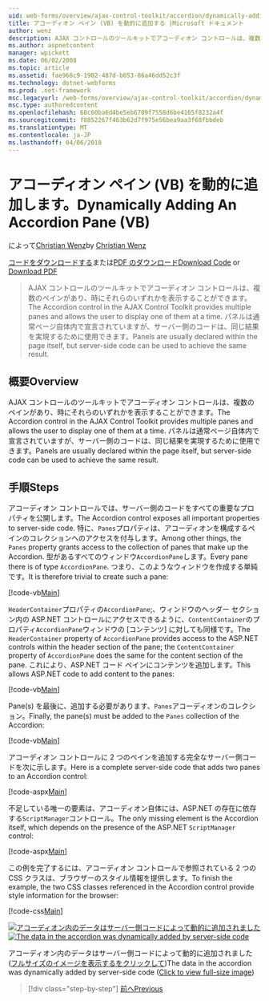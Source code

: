```yaml
---
uid: web-forms/overview/ajax-control-toolkit/accordion/dynamically-adding-an-accordion-pane-vb
title: アコーディオン ペイン (VB) を動的に追加する |Microsoft ドキュメント
author: wenz
description: AJAX コントロールのツールキットでアコーディオン コントロールは、複数のペインがあり、時にそれらのいずれかを表示することができます。 パネルは通常、w を宣言しています.
ms.author: aspnetcontent
manager: wpickett
ms.date: 06/02/2008
ms.topic: article
ms.assetid: fae968c9-1902-487d-b053-86a46dd52c3f
ms.technology: dotnet-webforms
ms.prod: .net-framework
msc.legacyurl: /web-forms/overview/ajax-control-toolkit/accordion/dynamically-adding-an-accordion-pane-vb
msc.type: authoredcontent
ms.openlocfilehash: 68c60ba6d4be5eb6709f7558d6be4165f8232a4f
ms.sourcegitcommit: f8852267f463b62d7f975e56bea9aa3f68fbbdeb
ms.translationtype: MT
ms.contentlocale: ja-JP
ms.lasthandoff: 04/06/2018
---
```

<a name="dynamically-adding-an-accordion-pane-vb"></a><span data-ttu-id="d8d34-104">アコーディオン ペイン (VB) を動的に追加します。</span><span class="sxs-lookup"><span data-stu-id="d8d34-104">Dynamically Adding An Accordion Pane (VB)</span></span>
====================
<span data-ttu-id="d8d34-105">によって[Christian Wenz](https://github.com/wenz)</span><span class="sxs-lookup"><span data-stu-id="d8d34-105">by [Christian Wenz](https://github.com/wenz)</span></span>

<span data-ttu-id="d8d34-106">[コードをダウンロードする](http://download.microsoft.com/download/5/6/d/56d50cef-2011-4c8f-9891-7edc6dc57df9/Accordion2.vb.zip)または[PDF のダウンロード](http://download.microsoft.com/download/6/7/1/6718d452-ff89-4d3f-a90e-c74ec2d636a3/accordion2VB.pdf)</span><span class="sxs-lookup"><span data-stu-id="d8d34-106">[Download Code](http://download.microsoft.com/download/5/6/d/56d50cef-2011-4c8f-9891-7edc6dc57df9/Accordion2.vb.zip) or [Download PDF](http://download.microsoft.com/download/6/7/1/6718d452-ff89-4d3f-a90e-c74ec2d636a3/accordion2VB.pdf)</span></span>

> <span data-ttu-id="d8d34-107">AJAX コントロールのツールキットでアコーディオン コントロールは、複数のペインがあり、時にそれらのいずれかを表示することができます。</span><span class="sxs-lookup"><span data-stu-id="d8d34-107">The Accordion control in the AJAX Control Toolkit provides multiple panes and allows the user to display one of them at a time.</span></span> <span data-ttu-id="d8d34-108">パネルは通常ページ自体内で宣言されていますが、サーバー側のコードは、同じ結果を実現するために使用できます。</span><span class="sxs-lookup"><span data-stu-id="d8d34-108">Panels are usually declared within the page itself, but server-side code can be used to achieve the same result.</span></span>


## <a name="overview"></a><span data-ttu-id="d8d34-109">概要</span><span class="sxs-lookup"><span data-stu-id="d8d34-109">Overview</span></span>

<span data-ttu-id="d8d34-110">AJAX コントロールのツールキットでアコーディオン コントロールは、複数のペインがあり、時にそれらのいずれかを表示することができます。</span><span class="sxs-lookup"><span data-stu-id="d8d34-110">The Accordion control in the AJAX Control Toolkit provides multiple panes and allows the user to display one of them at a time.</span></span> <span data-ttu-id="d8d34-111">パネルは通常ページ自体内で宣言されていますが、サーバー側のコードは、同じ結果を実現するために使用できます。</span><span class="sxs-lookup"><span data-stu-id="d8d34-111">Panels are usually declared within the page itself, but server-side code can be used to achieve the same result.</span></span>

## <a name="steps"></a><span data-ttu-id="d8d34-112">手順</span><span class="sxs-lookup"><span data-stu-id="d8d34-112">Steps</span></span>

<span data-ttu-id="d8d34-113">アコーディオン コントロールでは、サーバー側のコードをすべての重要なプロパティを公開します。</span><span class="sxs-lookup"><span data-stu-id="d8d34-113">The Accordion control exposes all important properties to server-side code.</span></span> <span data-ttu-id="d8d34-114">特に、`Panes`プロパティは、アコーディオンを構成するペインのコレクションへのアクセスを付与します。</span><span class="sxs-lookup"><span data-stu-id="d8d34-114">Among other things, the `Panes` property grants access to the collection of panes that make up the Accordion.</span></span> <span data-ttu-id="d8d34-115">型があるすべてのウィンドウ`AccordionPane`します。</span><span class="sxs-lookup"><span data-stu-id="d8d34-115">Every pane there is of type `AccordionPane`.</span></span> <span data-ttu-id="d8d34-116">つまり、このようなウィンドウを作成する単純です。</span><span class="sxs-lookup"><span data-stu-id="d8d34-116">It is therefore trivial to create such a pane:</span></span>

[!code-vb[Main](dynamically-adding-an-accordion-pane-vb/samples/sample1.vb)]

<span data-ttu-id="d8d34-117">`HeaderContainer`プロパティの`AccordionPane`;、ウィンドウのヘッダー セクション内の ASP.NET コントロールにアクセスできるように、`ContentContainer`のプロパティ`AccordionPane`ウィンドウの [コンテンツ] に対しても同様です。</span><span class="sxs-lookup"><span data-stu-id="d8d34-117">The `HeaderContainer` property of `AccordionPane` provides access to the ASP.NET controls within the header section of the pane; the `ContentContainer` property of `AccordionPane` does the same for the content section of the pane.</span></span> <span data-ttu-id="d8d34-118">これにより、ASP.NET コード ペインにコンテンツを追加します。</span><span class="sxs-lookup"><span data-stu-id="d8d34-118">This allows ASP.NET code to add content to the panes:</span></span>

[!code-vb[Main](dynamically-adding-an-accordion-pane-vb/samples/sample2.vb)]

<span data-ttu-id="d8d34-119">Pane(s) を最後に、追加する必要があります、`Panes`アコーディオンのコレクション。</span><span class="sxs-lookup"><span data-stu-id="d8d34-119">Finally, the pane(s) must be added to the `Panes` collection of the Accordion:</span></span>

[!code-vb[Main](dynamically-adding-an-accordion-pane-vb/samples/sample3.vb)]

<span data-ttu-id="d8d34-120">アコーディオン コントロールに 2 つのペインを追加する完全なサーバー側コードを次に示します。</span><span class="sxs-lookup"><span data-stu-id="d8d34-120">Here is a complete server-side code that adds two panes to an Accordion control:</span></span>

[!code-aspx[Main](dynamically-adding-an-accordion-pane-vb/samples/sample4.aspx)]

<span data-ttu-id="d8d34-121">不足している唯一の要素は、アコーディオン自体には、ASP.NET の存在に依存する`ScriptManager`コントロール。</span><span class="sxs-lookup"><span data-stu-id="d8d34-121">The only missing element is the Accordion itself, which depends on the presence of the ASP.NET `ScriptManager` control:</span></span>

[!code-aspx[Main](dynamically-adding-an-accordion-pane-vb/samples/sample5.aspx)]

<span data-ttu-id="d8d34-122">この例を完了するには、アコーディオン コントロールで参照されている 2 つの CSS クラスは、ブラウザーのスタイル情報を提供します。</span><span class="sxs-lookup"><span data-stu-id="d8d34-122">To finish the example, the two CSS classes referenced in the Accordion control provide style information for the browser:</span></span>

[!code-css[Main](dynamically-adding-an-accordion-pane-vb/samples/sample6.css)]


<span data-ttu-id="d8d34-123">[![アコーディオン内のデータはサーバー側コードによって動的に追加されました](dynamically-adding-an-accordion-pane-vb/_static/image2.png)](dynamically-adding-an-accordion-pane-vb/_static/image1.png)</span><span class="sxs-lookup"><span data-stu-id="d8d34-123">[![The data in the accordion was dynamically added by server-side code](dynamically-adding-an-accordion-pane-vb/_static/image2.png)](dynamically-adding-an-accordion-pane-vb/_static/image1.png)</span></span>

<span data-ttu-id="d8d34-124">アコーディオン内のデータはサーバー側コードによって動的に追加されました ([フルサイズのイメージを表示するをクリックして](dynamically-adding-an-accordion-pane-vb/_static/image3.png))</span><span class="sxs-lookup"><span data-stu-id="d8d34-124">The data in the accordion was dynamically added by server-side code ([Click to view full-size image](dynamically-adding-an-accordion-pane-vb/_static/image3.png))</span></span>

> [!div class="step-by-step"]
> [<span data-ttu-id="d8d34-125">前へ</span><span class="sxs-lookup"><span data-stu-id="d8d34-125">Previous</span></span>](databinding-to-an-accordion-vb.md)
